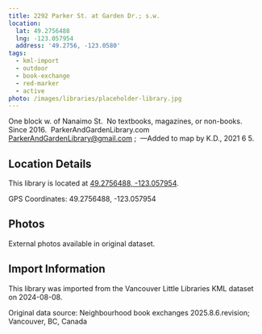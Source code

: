 ```yaml
---
title: 2292 Parker St. at Garden Dr.; s.w.
location:
  lat: 49.2756488
  lng: -123.057954
  address: '49.2756, -123.0580'
tags:
  - kml-import
  - outdoor
  - book-exchange
  - red-marker
  - active
photo: /images/libraries/placeholder-library.jpg
---
```

One block w. of Nanaimo St. 
No textbooks, magazines, or non-books.   
Since 2016.  ParkerAndGardenLibrary.com ParkerAndGardenLibrary@gmail.com ; 
—Added to map by K.D., 2021 6 5.

## Location Details

This library is located at [49.2756488, -123.057954](https://www.google.com/maps?q=49.2756488,-123.057954).

GPS Coordinates: 49.2756488, -123.057954

## Photos

External photos available in original dataset.

## Import Information

This library was imported from the Vancouver Little Libraries KML dataset on 2024-08-08.

Original data source: Neighbourhood book exchanges 2025.8.6.revision; Vancouver, BC, Canada
